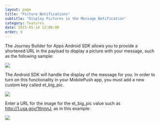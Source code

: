 ```yaml
---
layout: page
title: "Picture Notifications"
subtitle: "Display Pictures in the Message Notification"
category: features
date: 2015-05-14 12:00:00
order: 9
---
```

The Journey Builder for Apps Android SDK allows you to provide a shortened URL in the payload to display a picture with your message, such as the following sample:

<img class="img-responsive" src="{{ site.baseurl }}/assets/android_sdk_bigpic_picture_message.png" />

The Android SDK will handle the display of the message for you. In order to turn on this functionality in your MobilePush app, you must add a new custom key called et_big_pic.

<img class="img-responsive" src="{{ site.baseurl }}/assets/android_mc_bigpic_admin.png" />

Enter a URL for the image for the et_big_pic value such as http://1.usa.gov/1tlnnnJ, as in this example:

<img class="img-responsive" src="{{ site.baseurl }}/assets/android_mc_bigpic_create_message.png" />